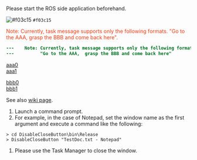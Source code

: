 Please start the ROS side application beforehand.

![#f03c15](https://placehold.it/15/f03c15/000000?text=+) `#f03c15`

<font color="#f03c15">
Note: Currently, task message supports only the following formats.  
"Go to the AAA,  grasp the BBB and come back here".
</font>

```diff
---    Note: Currently, task message supports only the following formats.    ---
---          "Go to the AAA,  grasp the BBB and come back here"              ---
```

[aaa0](aaa/aaa.md)  
[aaa1][download unity]

[bbb0](aaa/bbb/bbb.md)  
[bbb1][ros installation]


[download unity]:aaa/aaa.md "aaa download"
[ros installation]:aaa/bbb/bbb.md "bbb installation"


See also [wiki page](wiki/Home.md).


1. Launch a command prompt.
1. For example, in the case of Notepad, set the window name as the first argument and execute a command like the following:
  ```
  > cd DisableCloseButton\bin\Release
  > DisableCloseButton "TestDoc.txt - Notepad"
  ```
1. Please use the Task Manager to close the window.
